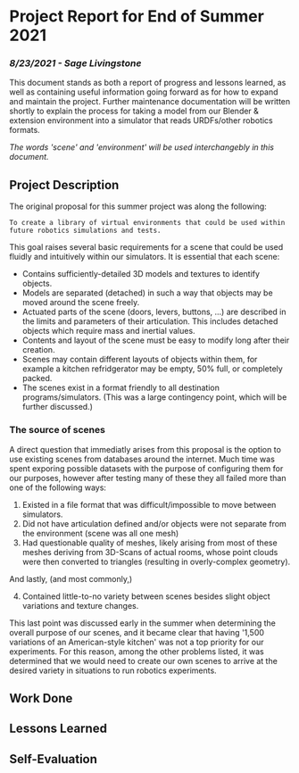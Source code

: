 # Project Report for End of Summer 2021
### _8/23/2021 - Sage Livingstone_

This document stands as both a report of progress and lessons learned, as well as containing useful information going forward as for how to expand and maintain the project. Further maintenance documentation will be written shortly to explain the process for taking a model from our Blender & extension environment into a simulator that reads URDFs/other robotics formats.

_The words 'scene' and 'environment' will be used interchangebly in this document._

## Project Description

The original proposal for this summer project was along the following:

    To create a library of virtual environments that could be used within future robotics simulations and tests.

This goal raises several basic requirements for a scene that could be used fluidly and intuitively within our simulators. It is essential that each scene:

* Contains sufficiently-detailed 3D models and textures to identify objects.
* Models are separated (detached) in such a way that objects may be moved around the scene freely.
* Actuated parts of the scene (doors, levers, buttons, ...) are described in the limits and parameters of their articulation. This includes detached objects which require mass and inertial values.
* Contents and layout of the scene must be easy to modify long after their creation.
* Scenes may contain different layouts of objects within them, for example a kitchen refridgerator may be empty, 50% full, or completely packed.
* The scenes exist in a format friendly to all destination programs/simulators. (This was a large contingency point, which will be further discussed.)

### The source of scenes

A direct question that immediatly arises from this proposal is the option to use existing scenes from databases around the internet. Much time was spent exporing possible datasets with the purpose of configuring them for our purposes, however after testing many of these they all failed more than one of the following ways:

1. Existed in a file format that was difficult/impossible to move between simulators.
2. Did not have articulation defined and/or objects were not separate from the environment (scene was all one mesh)
3. Had questionable quality of meshes, likely arising from most of these meshes deriving from 3D-Scans of actual rooms, whose point clouds were then converted to triangles (resulting in overly-complex geometry).

And lastly, (and most commonly,)

4. Contained little-to-no variety between scenes besides slight object variations and texture changes.

This last point was discussed early in the summer when determining the overall purpose of our scenes, and it became clear that having '1,500 variations of an American-style kitchen' was not a top priority for our experiments. For this reason, among the other problems listed, it was determined that we would need to create our own scenes to arrive at the desired variety in situations to run robotics experiments. 

## Work Done


## Lessons Learned


## Self-Evaluation